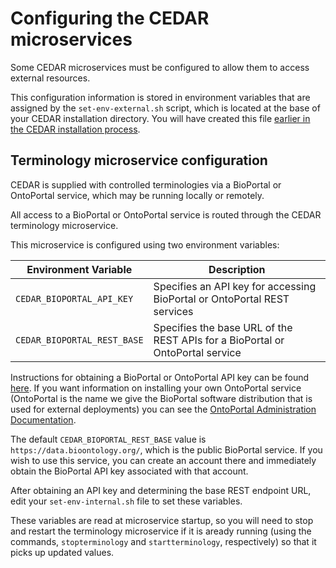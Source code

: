 # Configuring the CEDAR microservices

Some CEDAR microservices must be configured to allow them to access external resources.

This configuration information is stored in environment variables that are assigned by the `set-env-external.sh` script, which is located at the base of your CEDAR installation directory.
You will have created this file [earlier in the CEDAR installation process](./scripts-and-aliases-install.md).

## Terminology microservice configuration

CEDAR is supplied with controlled terminologies via a BioPortal or OntoPortal service, which may be running locally or remotely.

All access to a BioPortal or OntoPortal service is routed through the CEDAR terminology microservice. 

This microservice is configured using two environment variables: 

| Environment Variable                 | Description  |
| -----------                          | ------------ |
| `CEDAR_BIOPORTAL_API_KEY`            | Specifies an API key for accessing BioPortal or OntoPortal REST services  |
| `CEDAR_BIOPORTAL_REST_BASE`          | Specifies the base URL of the REST APIs for a BioPortal or OntoPortal service |

Instructions for obtaining a BioPortal or OntoPortal API key can be found  [here](https://bioportal.bioontology.org/help#Getting_an_API_key).
If you want information on installing your own OntoPortal service (OntoPortal is the name we give the BioPortal software distribution
that is used for external deployments) you can see the [OntoPortal Administration Documentation](https://ontoportal.github.io/administration/).

The default `CEDAR_BIOPORTAL_REST_BASE` value is `https://data.bioontology.org/`, which is the public BioPortal service. 
If you wish to use this service, you can create an account there and immediately obtain the BioPortal API key associated with that account.

After obtaining an API key and determining the base REST endpoint URL, edit your `set-env-internal.sh` file to set these variables.

These variables are read at microservice startup, so you will need to stop and restart the terminology microservice if it is aready running (using the commands, `stopterminology` and `startterminology`, respectively) so that it picks up updated values.


